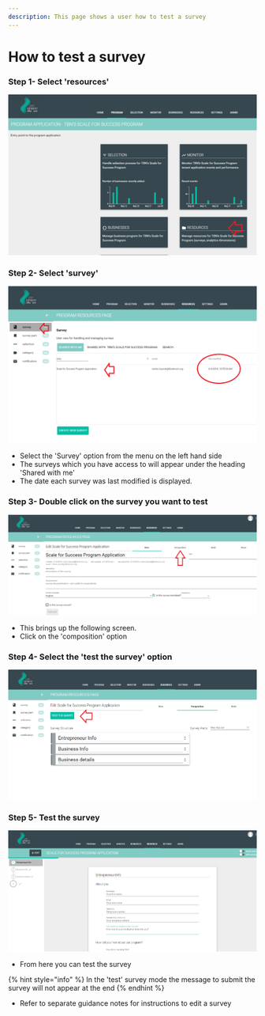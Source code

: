 ```yaml
---
description: This page shows a user how to test a survey
---
```


# How to test a survey

### Step 1- Select 'resources' 

![](../.gitbook/assets/image%20%2814%29.png)

### Step 2-  Select 'survey'

![](../.gitbook/assets/image%20%2827%29.png)

* Select the 'Survey' option from the menu on the left hand side
* The surveys which you have access to will appear under the heading 'Shared with me'
* The date each survey was last modified is displayed.

### Step 3-  Double click on the survey you want to test

![](../.gitbook/assets/image%20%2828%29.png)

* This brings up the following screen.
* Click  on the 'composition' option

### Step 4-  Select the 'test the survey' option

![](../.gitbook/assets/image%20%287%29.png)

### Step 5- Test the survey

![](../.gitbook/assets/image%20%2820%29.png)

* From here you can test the survey

{% hint style="info" %}
In the 'test' survey mode the message to submit the survey will not appear at the end
{% endhint %}

* Refer to separate guidance notes for instructions to edit a survey



